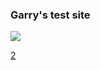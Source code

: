 <!DOCTYPE html>
<html>
<body>

<h3>Garry's test site</h3>

<img src="https://www.theirishrose.com/product_images/crests_large/Flanagan-coat-of-arms-large.jpg" />

<a href="index2.html">2</a>

</body>
</html>
